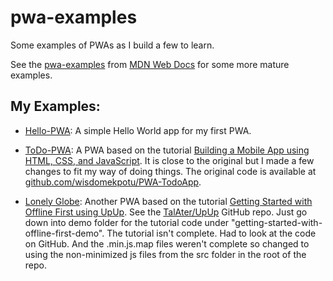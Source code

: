 # pwa-examples
Some examples of PWAs as I build a few to learn.

See the [pwa-examples](https://github.com/mdn/pwa-examples) from [MDN Web Docs](https://github.com/mdn) for some more mature examples.


## My Examples:
 * [Hello-PWA](hello-pwa): A simple Hello World app for my first PWA.
 
 * [ToDo-PWA](ToDo-PWA): A PWA based on the tutorial [Building a Mobile App using HTML, CSS, and JavaScript](https://blog.openreplay.com/building-a-mobile-app-using-html-css-and-javascript). It is close to the original but I made a few changes to fit my way of doing things. The original code is available at [github.com/wisdomekpotu/PWA-TodoApp](https://github.com/wisdomekpotu/PWA-TodoApp).

* [Lonely Globe](lonely-globe): Another PWA based on the tutorial [Getting Started with Offline First using UpUp](https://www.talater.com/upup/getting-started-with-offline-first.html). See the [TalAter/UpUp](https://github.com/TalAter/UpUp/tree/master/demo/getting-started-with-offline-first-demo) GitHub repo. Just go down into demo folder for the tutorial code under "getting-started-with-offline-first-demo". The tutorial isn't complete. Had to look at the code on GitHub. And the .min.js.map files weren't complete so changed to using the non-minimized js files from the src folder in the root of the repo.
